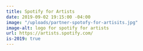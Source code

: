 ```yaml
---
title: Spotify for Artists
date: 2019-09-02 19:15:00 -04:00
image: "/uploads/partner-spotofy-for-artisits.jpg"
image-alt: logo for spotify for artists
url: https://artists.spotify.com/
is-2019: true
---
```


